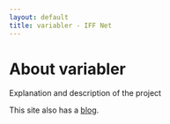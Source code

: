 ```yaml
---
layout: default
title: variabler - IFF Net
---
```

<div class="blurb">
	<h1>About variabler</h1>
	<p>Explanation and description of the project</p>
	<p>This site also has a <a href="http://{{ site.domain }}/blog/">blog</a>.</p>
</div>
